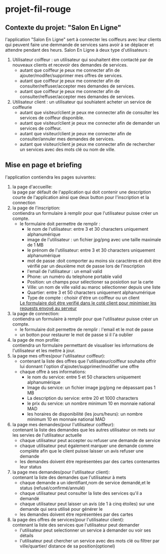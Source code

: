 <h1> projet-fil-rouge</h1>
<h2>Contexte du projet: "Salon En Ligne"</h2>
l'application "Salon En Ligne" sert à connecter les coiffeurs avec leur clients qui peuvent faire une demmande de services sans avoir à se déplacer et attendre pendant des heurs.
Salon En Ligne à deux type d'utilisateurs :
<ol>
  <li>
           Utilisateur coiffeur : un utilisateur qui souhaitent étre contacté par de nouveaux clients et recevoir des demandes de services.
        <ul>
          <li>autant que coiffeur je peux me connecter afin de ajouter/modifer/supprimer mes offres de services.</li>
          <li>autant que coiffeur je peux me connecter afin de consulter/reffuser/accepter mes demandes de services.</li>
          <li>autant que coiffeur je peux me connecter afin de consulter/reffuser/accepter mes demandes de services.</li>
        </ul>
  </li>
  <li>
            Utilisateur client : un utilisateur qui souhiatent acheter un service de coiffeurie
      <ul>
        <li>autant que visiteur/client je peux me connecter afin de consulter les services de coiffeur disponible.</li>
        <li>autant que visiteur/client je peux me connecter afin de demander un services de coiffeur.</li>
        <li>autant que visiteur/client je peux me connecter afin de consulter/annuler mes demandes de services.</li>
        <li>autant que visiteur/client je peux me connecter afin de rechercher un services avec des mots clé ou nom de ville.</li>
    </ul>
  </li>
</ol>
<h2>Mise en page et briefing </h2>
l'application contiendra les pages suivantes:<br>
<ol>
  <li>
    la page d'accueille:
        <br>la page par défault de l'application qui doit contenir une description courte de l'application ainsi que deux button pour l'inscription et la connection
    </li>
  <li>
        la page de l'inscription:<br>contiendra un formulaire à remplir pour que l'utilisateur puisse créer un compte.
      <ul>
        <li>
            le formulaire doit permettre de remplir :
             <ul>
                <li>
                    le nom de l'utilisateur: entre 3 et 30 characters uniquement alphanumérique
                </li>
                <li>
                    image de l'utilisateur : un fichier jpg/png avec une taille maximale de 1 MB
                </li>
                <li>
                    le prénom de l'utilisateur: entre 3 et 30 characters uniquement alphanumérique
                </li>
                <li>mot de passe :doit comporter au moins six caractères et doit être vérifié par un deuxième mot de passe lors de l'inscription</li>
                <li>
                    l'email de l'utilisateur : un email valid
                </li>
                <li>Phone: un numéro du telephone portable valid 
                </li>
                <li>
                    Position: un champs pour sélectioner sa posiotion sur la carte 
                </li>
                <li>
                    Ville: un nom de ville valid au maroc sélectionner depuis une liste  
                </li>
                <li>
                    Quartier: entre 3 et 50 characters uniquement alphanumérique  
                </li>
                <li>
                    Type de compte : choisir d'étre un coiffeur ou un client  
                </li>
            </ul>
            <u>
                Le formulaire doit étre verifié dans le coté client pour minimiser les requests envoyé au serveur
            </u>
        </li>
    </ul>
  </li>
  <li>
        la page de connection:<br>contiendra un formulaire à remplir pour que l'utilisateur puisse créer un compte.
      <ul>
        <li>
            le formulaire doit permettre de remplir : l'email et le mot de passe
        </li>
        <li>
            un botton pour restaurer le mot de passe si il l'a oublier
        </li>
        </ul>
    </li><li>
        la page de mon profile:<br>contiendra un formulaire permettant de visualiser les informations de l'utilisateur et les mettre à jour.
  <li>
        la page mes offres(pour l'utilisateur coiffeur):<br>
        <ul>
        <li>contenant la liste des offres que l'utilisateur/coiffeur souhaite offrir lui donnant l'option d'ajouter/supprimer/modifier une offre
        </li>
        <li>
        chaque offre à ses informations:
            <ul>
                <li>le nom du service: entre 5 et 50 characters uniquement alphanumérique </li>
                <li>Image du service: un fichier image jpg/png ne dépassant pas 1 MB </li>
                <li>La description du service: entre 20 et 1000 characters</li>
                <li>le prix du service: un nombre minimum 10 en monnaie national MAD</li>
                <li>les horaires de disponibilité (les jours/heurs): un nombre minimum 10 en monnaie national MAD</li>
            </ul>
        </ul>
    </li>
  <li>
        la page mes demandes(pour l'utilisateur coiffeur):<br>contenant la liste des demandes que  les autres utilisateur on mets sur les servies de l'utilisateur actuelle
        <ul>
            <li>chaque utilisateur peut accepter ou refuser une demande de service </li>
            <li>chaque utilisateur peut également marquer une demande comme compléte afin que le client puisse laisser un avis refuser une demande </li>
            <li>les demandes doivent étre représentées par des cartes contenantes leur status</li>
        </ul>
    </li>
  <li>
        la page mes demandes(pour l'utilisateur client):<br>contenant la liste des demandes que l'utilisateur à mets
        <ul>
            <li>chaque demande a un identifiant,nom de service demandé,et le status (refusé/confirmé/annulé)</li>
            <li>chaque utilisateur peut consulter la liste des services qu'il a demandé </li>
            <li>chaque utilisateur peut laisser un avis (de 1 à cinq étoiles) sur une demande qui sera utilisé pour générer le  </li>
            <li>les demandes doivent étre représentées par des cartes</li>
        </ul>
    </li>
  <li>
        la page des offres de services(pour l'utilisateur client):<br>contenant la liste des services que l'utilisateur peut demander
        <ul>
            <li>l'utilisateur peut selectionner un service à demander ou voir ses détails</li>
            <li>l'utilisateur peut chercher un service avec des mots clé ou filtrer par ville/quartier/ distance de sa position(optionel)</li>
        </ul>
    </li>
</ol>



